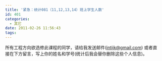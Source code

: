 ```yaml
---
title: '紧急：统计081（11,12,13,14）班上学生人数'
id: 401
categories:
  - 其它
date: 2011-02-26 11:56:43
tags:
---
```


所有工程方向欲选修此课程的同学，请给我发送邮件(intijk@gmail.com) 或者直接在下方留言，写上你的姓名和学号(统计后我会替你删除这些个人信息)。